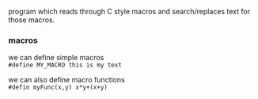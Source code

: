 
program which reads through C style macros and search/replaces text for those macros.


### macros
we can define simple macros  
``#define MY_MACRO this is my text``  

we can also define macro functions  
``#defin myFunc(x,y) x*y+(x+y)``

